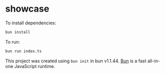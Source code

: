 # showcase

To install dependencies:

```bash
bun install
```

To run:

```bash
bun run index.ts
```

This project was created using `bun init` in bun v1.1.44. [Bun](https://bun.sh) is a fast all-in-one JavaScript runtime.
